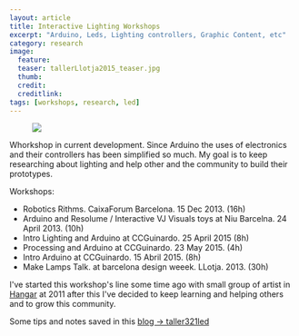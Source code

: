 ```yaml
---
layout: article
title: Interactive Lighting Workshops
excerpt: "Arduino, Leds, Lighting controllers, Graphic Content, etc"
category: research
image: 
  feature: 
  teaser: tallerLlotja2015_teaser.jpg
  thumb: 
  credit: 
  creditlink: 
tags: [workshops, research, led]
---
```


<figure class="half">
	<img src="https://farm6.staticflickr.com/5512/9949711124_176556ee85_z.jpg">
</figure>

Whorkshop in current development. Since Arduino the uses of electronics and their controllers has been simplified so much. My goal is to keep researching about lighting and help other and the community to build their prototypes. 


Workshops:

* Robotics Rithms. CaixaForum Barcelona. 15 Dec 2013. (16h)
* Arduino and Resolume / Interactive VJ Visuals toys at Niu Barcelna. 24 April 2013. (10h)
* Intro Lighting and Arduino at CCGuinardo. 25 April 2015 (8h)
* Processing and Arduino at CCGuinardo. 23 May 2015. (4h)
* Intro Arduino at CCGuinardo. 15 Abril 2015. (8h)
* Make Lamps Talk. at barcelona design weeek. LLotja. 2013. (30h)

I've started this workshop's line some time ago with small group of artist in [Hangar](https://hangar.org/en/) at 2011 after this I've decided to keep learning and helping others and to grow this community.

Some tips and notes saved in this [blog -> taller321led](https://taller321led.wordpress.com/)

